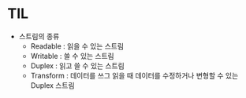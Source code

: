 # TIL

- 스트림의 종류
  - Readable : 읽을 수 있는 스트림
  - Writable : 쓸 수 있는 스트림
  - Duplex : 읽고 쓸 수 있는 스트림
  - Transform : 데이터를 쓰그 읽을 때 데이터를 수정하거나 변형할 수 있는 Duplex 스트림
